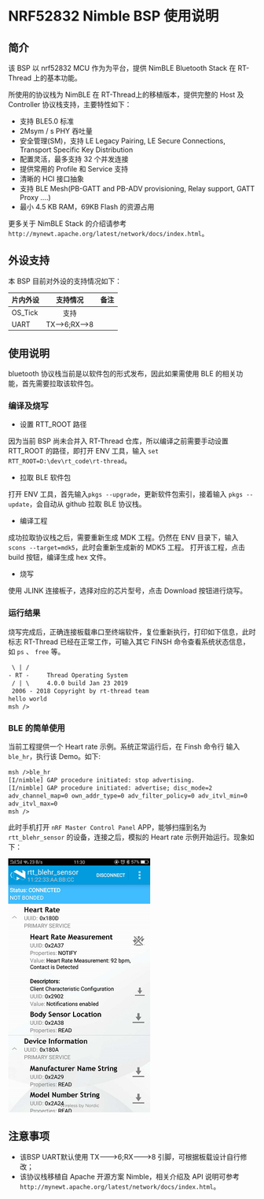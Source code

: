 # NRF52832 Nimble BSP 使用说明

## 简介

该 BSP 以 nrf52832 MCU 作为为平台，提供 NimBLE Bluetooth Stack 在 RT-Thread 上的基本功能。

所使用的协议栈为 NimBLE 在 RT-Thread上的移植版本，提供完整的 Host 及 Controller 协议栈支持，主要特性如下：

- 支持 BLE5.0 标准
- 2Msym / s PHY 吞吐量
- 安全管理(SM)，支持 LE Legacy Pairing,  LE Secure Connections, Transport Specific Key Distribution
- 配置灵活，最多支持 32 个并发连接
- 提供常用的 Profile 和 Service 支持
- 清晰的 HCI 接口抽象
- 支持 BLE Mesh(PB-GATT and PB-ADV provisioning, Relay support, GATT Proxy ....)
- 最小 4.5 KB RAM，69KB Flash 的资源占用

更多关于 NimBLE Stack 的介绍请参考 ``http://mynewt.apache.org/latest/network/docs/index.html``。

## 外设支持

本 BSP 目前对外设的支持情况如下：

| **片内外设**      | **支持情况** | **备注**                              |
| :----------------- | :----------: | :------------------------------------- |
| OS_Tick        |     支持      |                                       |
| UART           |     TX-->6;RX-->8     |  |
## 使用说明

bluetooth 协议栈当前是以软件包的形式发布，因此如果需使用 BLE 的相关功能，首先需要拉取该软件包。

### 编译及烧写

- 设置 RTT_ROOT 路径

因为当前 BSP 尚未合并入 RT-Thread 仓库，所以编译之前需要手动设置 RTT_ROOT 的路径，即打开 ENV 工具，输入 ``set RTT_ROOT=D:\dev\rt_code\rt-thread``。

- 拉取 BLE 软件包

打开 ENV 工具，首先输入``pkgs --upgrade``，更新软件包索引，接着输入 ``pkgs --update``，会自动从 github 拉取 BLE 协议栈。

- 编译工程

成功拉取协议栈之后，需要重新生成 MDK 工程。仍然在 ENV 目录下，输入 ``scons --target=mdk5``，此时会重新生成新的 MDK5 工程。
打开该工程，点击 build 按钮，编译生成 hex 文件。

- 烧写

使用 JLINK 连接板子，选择对应的芯片型号，点击 Download 按钮进行烧写。

### 运行结果

烧写完成后，正确连接板载串口至终端软件，复位重新执行，打印如下信息，此时标志 RT-Thread 已经在正常工作，可输入其它 FINSH 命令查看系统状态信息，如 ``ps`` 、 ``free`` 等。

```
 \ | /
- RT -     Thread Operating System
 / | \     4.0.0 build Jan 23 2019
 2006 - 2018 Copyright by rt-thread team
hello world 
msh />
```

### BLE 的简单使用

当前工程提供一个 Heart rate 示例。系统正常运行后，在 Finsh 命令行 输入 `` ble_hr ``，执行该 Demo。如下:

```
msh />ble_hr
[I/nimble] GAP procedure initiated: stop advertising.
[I/nimble] GAP procedure initiated: advertise; disc_mode=2 adv_channel_map=0 own_addr_type=0 adv_filter_policy=0 adv_itvl_min=0 adv_itvl_max=0
msh />
```

此时手机打开 `nRF Master Control Panel` APP，能够扫描到名为 `rtt_blehr_sensor` 的设备，连接之后，模拟的 Heart rate 示例开始运行。现象如下：

![heart_rate](docs/figures/heart_rate.png)

## 注意事项

- 该BSP UART默认使用 TX--->6;RX--->8 引脚，可根据板载设计自行修改；
- 该协议栈移植自 Apache 开源方案 Nimble，相关介绍及 API 说明可参考``http://mynewt.apache.org/latest/network/docs/index.html``。


